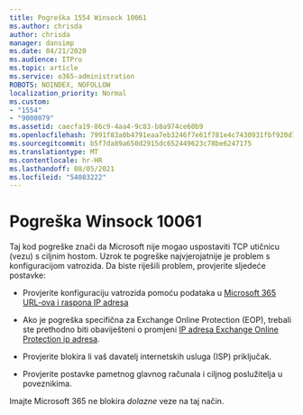 ```yaml
---
title: Pogreška 1554 Winsock 10061
ms.author: chrisda
author: chrisda
manager: dansimp
ms.date: 04/21/2020
ms.audience: ITPro
ms.topic: article
ms.service: o365-administration
ROBOTS: NOINDEX, NOFOLLOW
localization_priority: Normal
ms.custom:
- "1554"
- "9000079"
ms.assetid: caecfa19-86c9-4aa4-9c83-b8a974ce60b9
ms.openlocfilehash: 7991f83a0b4791eaa7eb3246f7e61f781e4c7430931fbf920d7fd9e44c018d13
ms.sourcegitcommit: b5f7da89a650d2915dc652449623c78be6247175
ms.translationtype: MT
ms.contentlocale: hr-HR
ms.lasthandoff: 08/05/2021
ms.locfileid: "54083222"
---
```

# <a name="winsock-error-10061"></a>Pogreška Winsock 10061

Taj kod pogreške znači da Microsoft nije mogao uspostaviti TCP utičnicu (vezu) s ciljnim hostom. Uzrok te pogreške najvjerojatnije je problem s konfiguracijom vatrozida. Da biste riješili problem, provjerite sljedeće postavke:

- Provjerite konfiguraciju vatrozida pomoću podataka u [Microsoft 365 URL-ova i raspona IP adresa](https://docs.microsoft.com/office365/enterprise/urls-and-ip-address-ranges)

- Ako je pogreška specifična za Exchange Online Protection (EOP), trebali ste prethodno biti obaviješteni o promjeni [IP adresa Exchange Online Protection ip adresa](https://docs.microsoft.com/office365/SecurityCompliance/eop/exchange-online-protection-ip-addresses).

- Provjerite blokira li vaš davatelj internetskih usluga (ISP) priključak.

- Provjerite postavke pametnog glavnog računala i ciljnog poslužitelja u poveznikima.

Imajte Microsoft 365 ne blokira *dolazne* veze na taj način.
